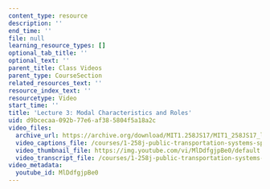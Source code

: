 ```yaml
---
content_type: resource
description: ''
end_time: ''
file: null
learning_resource_types: []
optional_tab_title: ''
optional_text: ''
parent_title: Class Videos
parent_type: CourseSection
related_resources_text: ''
resource_index_text: ''
resourcetype: Video
start_time: ''
title: 'Lecture 3: Modal Characteristics and Roles'
uid: d9bcecaa-092b-77e6-af38-5804f5a18a2c
video_files:
  archive_url: https://archive.org/download/MIT1.258JS17/MIT1_258JS17_lec03_300k.mp4
  video_captions_file: /courses/1-258j-public-transportation-systems-spring-2017/01a1c3c10ae4521487947213a345be43_MlDdfgjpBe0.vtt
  video_thumbnail_file: https://img.youtube.com/vi/MlDdfgjpBe0/default.jpg
  video_transcript_file: /courses/1-258j-public-transportation-systems-spring-2017/c771e6d20591db7030928d049fbffc26_MlDdfgjpBe0.pdf
video_metadata:
  youtube_id: MlDdfgjpBe0
---
```

